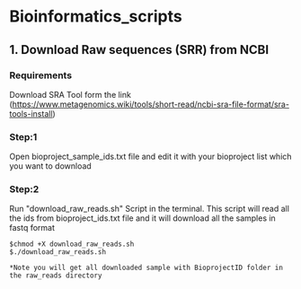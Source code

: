 # Bioinformatics_scripts
## 1. Download Raw sequences (SRR) from NCBI
### Requirements 
Download SRA Tool form the link (https://www.metagenomics.wiki/tools/short-read/ncbi-sra-file-format/sra-tools-install)

### Step:1
Open bioproject_sample_ids.txt file and edit it with your bioproject list which you want to download

### Step:2
Run "download_raw_reads.sh" Script in the terminal. This script will read all the ids from bioproject_ids.txt file and it will download all the samples in fastq format

```
$chmod +X download_raw_reads.sh
$./download_raw_reads.sh

*Note you will get all downloaded sample with BioprojectID folder in the raw_reads directory
```
